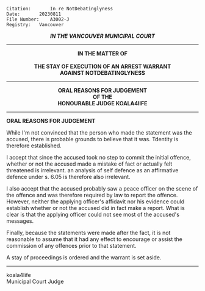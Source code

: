	Citation:       In re NotDebatinglyness 
	Date:		20230811
	File Number:	A3002-J
	Registry:	Vancouver

<p align="center"><b><i>IN THE VANCOUVER MUNICIPAL COURT</b></i>

---

<p align="center"><b>
			    	IN THE MATTER OF
<br><br>		THE STAY OF EXECUTION OF AN ARREST WARRANT 
  <br> AGAINST NOTDEBATINGLYNESS

---

<p align="center">		
		    		ORAL REASONS FOR JUDGEMENT
<br>				OF THE
<br>				HONOURABLE JUDGE KOALA4IIFE

</b>
	
---

**ORAL REASONS FOR JUDGEMENT**

While I'm not convinced that the person who made the statement was the accused, there is probable grounds to believe that it was. Tdentity is therefore established.

I accept that since the accused took no step to commit the initial offence, whether or not the accused made a mistake of fact or actually felt threatened is irrelevant. an analysis of self defence as an affirmative defence under s. 6.05 is therefore also irrelevant.

I also accept that the accused probably saw a peace officer on the scene of the offence and was therefore required by law to report the offence. However, neither the applying officer's affidavit nor his evidence could establish whether or not the accused did in fact make a report. What is clear is that the applying officer could not see most of the accused's messages.

Finally, because the statements were made after the fact, it is not reasonable to assume that it had any effect to encourage or assist the commission of any offences prior to that statement.

A stay of proceedings is ordered and the warrant is set aside.	

---

koala4Iife<br>Municipal Court Judge
